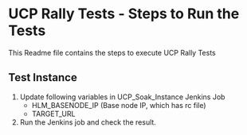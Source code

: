 # UCP Rally Tests - Steps to Run the Tests

This Readme file contains the steps to execute UCP Rally Tests

## Test Instance 

1. Update following variables in UCP_Soak_Instance Jenkins Job
    * HLM_BASENODE_IP (Base node IP, which has rc file)
    * TARGET_URL
2. Run the Jenkins job and check the result.
